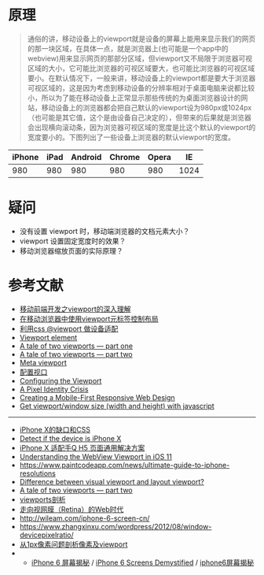 # 原理
> 通俗的讲，移动设备上的viewport就是设备的屏幕上能用来显示我们的网页的那一块区域，在具体一点，就是浏览器上(也可能是一个app中的webview)用来显示网页的那部分区域，但viewport又不局限于浏览器可视区域的大小，它可能比浏览器的可视区域要大，也可能比浏览器的可视区域要小。在默认情况下，一般来讲，移动设备上的viewport都是要大于浏览器可视区域的，这是因为考虑到移动设备的分辨率相对于桌面电脑来说都比较小，所以为了能在移动设备上正常显示那些传统的为桌面浏览器设计的网站，移动设备上的浏览器都会把自己默认的viewport设为980px或1024px（也可能是其它值，这个是由设备自己决定的），但带来的后果就是浏览器会出现横向滚动条，因为浏览器可视区域的宽度是比这个默认的viewport的宽度要小的。下图列出了一些设备上浏览器的默认viewport的宽度。

| iPhone | iPad | Android | Chrome | Opera | IE |
| --- | --- | --- | --- | --- | --- |
| 980 | 980 | 980 | 980 | 980 | 1024 |

# 疑问
- 没有设置 viewport 时，移动端浏览器的文档元素大小？
- viewport 设置固定宽度时的效果？
- 移动浏览器缩放页面的实际原理？

# 参考文献
- [移动前端开发之viewport的深入理解](https://www.cnblogs.com/2050/p/3877280.html)
- [在移动浏览器中使用viewport元标签控制布局](https://developer.mozilla.org/zh-CN/docs/Mobile/Viewport_meta_tag)
- [利用css @viewport 做设备适配](http://www.tuicool.com/articles/Z7bQBr)
- [Viewport <META> element](https://drafts.csswg.org/css-device-adapt/#viewport-meta)
- [A tale of two viewports — part one](https://www.quirksmode.org/mobile/viewports.html)
- [A tale of two viewports — part two](https://www.quirksmode.org/mobile/viewports2.html)
- [Meta viewport](https://www.quirksmode.org/mobile/metaviewport/)
- [配置视口](https://developers.google.com/speed/docs/insights/ConfigureViewport)
- [Configuring the Viewport](https://developer.apple.com/library/content/documentation/AppleApplications/Reference/SafariWebContent/UsingtheViewport/UsingtheViewport.html)
- [A Pixel Identity Crisis](https://alistapart.com/article/a-pixel-identity-crisis/)
- [Creating a Mobile-First Responsive Web Design](https://www.html5rocks.com/en/mobile/responsivedesign/)
- [Get viewport/window size (width and height) with javascript](https://andylangton.co.uk/blog/development/get-viewportwindow-size-width-and-height-javascript)

---

- [iPhone X的缺口和CSS](http://web.jobbole.com/92448/)
- [Detect if the device is iPhone X](https://stackoverflow.com/questions/46192280/detect-if-the-device-is-iphone-x)
- [iPhone X 适配手Q H5 页面通用解决方案](https://cloud.tencent.com/community/article/686372)
- [Understanding the WebView Viewport in iOS 11](https://ayogo.com/blog/ios11-viewport/)
- https://www.paintcodeapp.com/news/ultimate-guide-to-iphone-resolutions
- [Difference between visual viewport and layout viewport?](https://stackoverflow.com/questions/6333927/difference-between-visual-viewport-and-layout-viewport)
- [A tale of two viewports — part two](https://www.quirksmode.org/mobile/viewports2.html)
- [viewports剖析](http://www.w3cplus.com/css/viewports.html)
- [走向视网膜（Retina）的Web时代](http://www.w3cplus.com/css/towards-retina-web.html)
- http://wileam.com/iphone-6-screen-cn/
- https://www.zhangxinxu.com/wordpress/2012/08/window-devicepixelratio/
- [从1px像素问题剖析像素及viewport](https://zhuanlan.zhihu.com/p/30640770)
- - [iPhone 6 屏幕揭秘](http://wileam.com/iphone-6-screen-cn/) / [iPhone 6 Screens Demystified](https://www.paintcodeapp.com/news/iphone-6-screens-demystified) / [iphone6屏幕揭秘](http://code.wileam.com/iphone-6-screen/)
